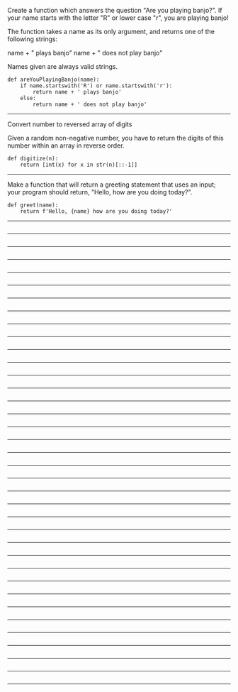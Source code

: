 Create a function which answers the question "Are you playing banjo?".
If your name starts with the letter "R" or lower case "r", you are playing banjo!

The function takes a name as its only argument, and returns one of the following strings:

name + " plays banjo" 
name + " does not play banjo"

Names given are always valid strings.
```
def areYouPlayingBanjo(name):
    if name.startswith('R') or name.startswith('r'):
        return name + ' plays banjo'
    else:
        return name + ' does not play banjo'
```
_________________________________________________________________________________________________________________________________
Convert number to reversed array of digits

Given a random non-negative number, you have to return the digits of this number within an array in reverse order.
```
def digitize(n):
    return [int(x) for x in str(n)[::-1]]
```
_________________________________________________________________________________________________________________________________
Make a function that will return a greeting statement that uses an input; your program should return, "Hello, <name> how are you doing today?".
```
def greet(name):
    return f'Hello, {name} how are you doing today?'
```
_________________________________________________________________________________________________________________________________

```

```
_________________________________________________________________________________________________________________________________

```

```
_________________________________________________________________________________________________________________________________

```

```
_________________________________________________________________________________________________________________________________

```

```
_________________________________________________________________________________________________________________________________

```

```
_________________________________________________________________________________________________________________________________

```

```
_________________________________________________________________________________________________________________________________

```

```
_________________________________________________________________________________________________________________________________

```

```
_________________________________________________________________________________________________________________________________

```

```
_________________________________________________________________________________________________________________________________

```

```
_________________________________________________________________________________________________________________________________

```

```
_________________________________________________________________________________________________________________________________

```

```
_________________________________________________________________________________________________________________________________

```

```
_________________________________________________________________________________________________________________________________

```

```
_________________________________________________________________________________________________________________________________

```

```
_________________________________________________________________________________________________________________________________
```

```
_________________________________________________________________________________________________________________________________

```

```
_________________________________________________________________________________________________________________________________

```

```
_________________________________________________________________________________________________________________________________

```

```
_________________________________________________________________________________________________________________________________

```

```
_________________________________________________________________________________________________________________________________

```

```
_________________________________________________________________________________________________________________________________

```

```
_________________________________________________________________________________________________________________________________

```

```
_________________________________________________________________________________________________________________________________

```

```
_________________________________________________________________________________________________________________________________

```

```
_________________________________________________________________________________________________________________________________

```

```
_________________________________________________________________________________________________________________________________

```

```
_________________________________________________________________________________________________________________________________

```

```
_________________________________________________________________________________________________________________________________

```

```
_________________________________________________________________________________________________________________________________

```

```
_________________________________________________________________________________________________________________________________

```

```
_________________________________________________________________________________________________________________________________

```

```
_________________________________________________________________________________________________________________________________
```

```
_________________________________________________________________________________________________________________________________

```

```
_________________________________________________________________________________________________________________________________

```

```
_________________________________________________________________________________________________________________________________
```

```
_________________________________________________________________________________________________________________________________
